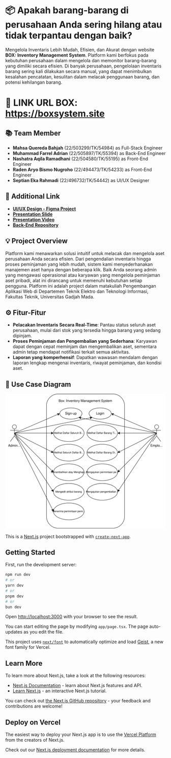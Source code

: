 # 📦 Apakah barang-barang di perusahaan Anda sering hilang atau tidak terpantau dengan baik?
Mengelola Inventaris Lebih Mudah, Efisien, dan Akurat dengan website **BOX: Inventory Management System**. Platform kami berfokus pada kebutuhan perusahaan dalam mengelola dan memonitor barang-barang yang dimiliki secara efisien. Di banyak perusahaan, pengelolaan inventaris barang sering kali dilakukan secara manual, yang dapat menimbulkan kesalahan pencatatan, kesulitan dalam melacak penggunaan barang, dan potensi kehilangan barang. 

# 🔗 LINK URL BOX: https://boxsystem.site 

## 📚 Team Member
- **Mahsa Quereda Bahjah** (22/503299/TK/54984) as Full-Stack Engineer
- **Muhammad Farrel Adrian** (22/505897/TK/55394) as Back-End Engineer 
- **Nashatra Aqila Ramadhani** (22/504580/TK/55195) as Front-End Engineer
- **Raden Aryo Bismo Nugroho** (22/494473/TK/54233) as Front-End Engineer
- **Septian Eka Rahmadi** (22/496732/TK/54442) as UI/UX Designer

## 🎥 Additional Link
- **[UI/UX Design - Figma Project](https://www.figma.com/design/3NqihbD5xevgfBMOysujjm/Design-Project-for-PAW-'22-(Kelompok-18)?node-id=141-161&t=ZmS1KWjpDizir9xd-1)**
- **[Presentation Slide](https://www.canva.com/design/DAGXim_fyEY/Fy4oXQnGOJE3ephB4BNBmQ/edit?utm_content=DAGXim_fyEY&utm_campaign=designshare&utm_medium=link2&utm_source=sharebutton)**
- **[Presentation Video](https://drive.google.com/drive/folders/15W9UtczAbL0VtzNy8aoDglAYXx8iyj1N?usp=sharing)**
- **[Back-End Repository](https://github.com/farreladriann/backend-boxsystem)**

## 💡 Project Overview
Platform kami menawarkan solusi intuitif untuk melacak dan mengelola aset perusahaan Anda secara efisien. Dari pengendalian inventaris hingga proses peminjaman yang lebih mudah, sistem kami menyederhanakan manajemen aset hanya dengan beberapa klik. Baik Anda seorang admin yang mengawasi operasional atau karyawan yang mengelola peminjaman aset pribadi, alat ini dirancang untuk memenuhi kebutuhan setiap pengguna. Platform ini adalah project dalam matakuliah Pengembangan Aplikasi Web di Departemen Teknik Elektro dan Teknologi Informasi, Fakultas Teknik, Universitas Gadjah Mada. 

## ⚙️ Fitur-Fitur
- **Pelacakan Inventaris Secara Real-Time**: Pantau status seluruh aset perusahaan, mulai dari stok yang tersedia hingga barang yang sedang dipinjam.
- **Proses Peminjaman dan Pengembalian yang Sederhana**: Karyawan dapat dengan cepat meminjam dan mengembalikan aset, sementara admin tetap mendapat notifikasi terkait semua aktivitas.
- **Laporan yang komperhensif**: Dapatkan wawasan mendalam dengan laporan lengkap mengenai inventaris, riwayat peminjaman, dan kondisi aset.

## 👤 Use Case Diagram
![Alt Text](public/use-case-diagram/Box-Use-Case.svg)


This is a [Next.js](https://nextjs.org) project bootstrapped with [`create-next-app`](https://nextjs.org/docs/app/api-reference/cli/create-next-app).

## Getting Started

First, run the development server:

```bash
npm run dev
# or
yarn dev
# or
pnpm dev
# or
bun dev
```

Open [http://localhost:3000](http://localhost:3000) with your browser to see the result.

You can start editing the page by modifying `app/page.tsx`. The page auto-updates as you edit the file.

This project uses [`next/font`](https://nextjs.org/docs/app/building-your-application/optimizing/fonts) to automatically optimize and load [Geist](https://vercel.com/font), a new font family for Vercel.

## Learn More

To learn more about Next.js, take a look at the following resources:

- [Next.js Documentation](https://nextjs.org/docs) - learn about Next.js features and API.
- [Learn Next.js](https://nextjs.org/learn) - an interactive Next.js tutorial.

You can check out [the Next.js GitHub repository](https://github.com/vercel/next.js) - your feedback and contributions are welcome!

## Deploy on Vercel

The easiest way to deploy your Next.js app is to use the [Vercel Platform](https://vercel.com/new?utm_medium=default-template&filter=next.js&utm_source=create-next-app&utm_campaign=create-next-app-readme) from the creators of Next.js.

Check out our [Next.js deployment documentation](https://nextjs.org/docs/app/building-your-application/deploying) for more details.
